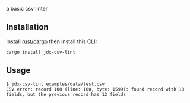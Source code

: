 a basic csv linter

## Installation

Install [rust/cargo](https://rustup.rs/) then install this CLI:

```
cargo install jdx-csv-lint
```

## Usage

```
$ jdx-csv-lint examples/data/test.csv
CSV error: record 100 (line: 100, byte: 1599): found record with 13 fields, but the previous record has 12 fields
```
